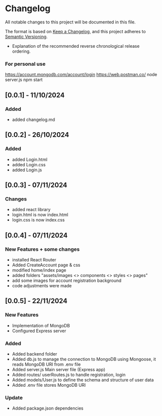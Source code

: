 # Changelog
All notable changes to this project will be documented in this file.

The format is based on [Keep a Changelog](https://keepachangelog.com/en/1.1.0/),
and this project adheres to [Semantic Versioning](https://semver.org/spec/v2.0.0.html).

- Explanation of the recommended reverse chronological release ordering.
### For personal use
https://account.mongodb.com/account/login
https://web.postman.co/
node server.js
npm start

## [0.0.1] - 11/10/2024
### Added
- added changelog.md

## [0.0.2] - 26/10/2024
### Added
- added Login.html
- added Login.css
- added Login.js

## [0.0.3] - 07/11/2024
### Changes
- added react library
- login.html is now index.html
- login.css is now index.css

## [0.0.4] - 07/11/2024
### New Features + some changes
- installed React Router
- Added CreateAccount page & css
- modified home/index page
- added folders "assets/images <> components <> styles <> pages"
- add some images for account registration background
- code adjustments were made

## [0.0.5] - 22/11/2024
### New Features
- Implementation of MongoDB
- Configured Express server

### Added
- Added backend folder
- Added db.js to manage the connection to MongoDB using Mongoose, it reads MongoDB URI from .env file
- Added server.js Main server file (Express app)
- Added routes/ userRoutes.js to handle registration, login
- Added models/User.js to define the schema and structure of user data
- Added .env file stores MongoDB URI

### Update
- Added package.json dependencies

